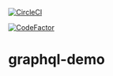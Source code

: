 [![CircleCI](https://circleci.com/gh/pictet-technologies-open-source/graphql-demo/tree/main.svg?style=shield&circle-token=e130d37bbd598ce4274446d5c0aa94f3206501af)](https://circleci.com/gh/pictet-technologies-open-source/graphql-demo)

[![CodeFactor](https://www.codefactor.io/repository/github/pictet-technologies-open-source/graphql-demo/badge?s=b1bb2e87ea6dde7623a129a138039c56811bd50f)](https://www.codefactor.io/repository/github/pictet-technologies-open-source/graphql-demo)

# graphql-demo
